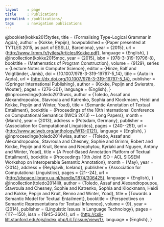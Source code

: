 ```yaml
---
layout    : page
title     : Publications
permalink : /publications/
tags      : navigation publications
---
```



@booklet{kokke2015tytles,
  title        = {Formalising Type-Logical Grammar in Agda},
  author       = {Kokke, Pepijn},
  howpublished = {Paper presented at TYTLES 2015, as part of ESSLLI, Barcelona},
  year         = {2015},
  url          = {http://www.lirmm.fr/tytles/Articles/Kokke.pdf},
  language     = {English},
}
@incollection{kokke2015mpc,
  year         = {2015},
  isbn         = {978-3-319-19796-8},
  booktitle    = {Mathematics of Program Construction},
  volume       = {9129},
  series       = {Lecture Notes in Computer Science},
  editor       = {Hinze, Ralf and Voigtländer, Janis},
  doi          = {10.1007/978-3-319-19797-5_14},
  title        = {Auto in Agda},
  url          = {http://dx.doi.org/10.1007/978-3-319-19797-5_14},
  publisher    = {Springer International Publishing},
  author       = {Kokke, Pepijn and Swierstra, Wouter},
  pages        = {276-301},
  language     = {English},
}
@inproceedings{toledo2013iwcs,
  author       = {Toledo, Assaf and Alexandropoulou, Stavroula and Katrenko, Sophia and Klockmann, Heidi and Kokke, Pepijn and Winter, Yoad},
  title        = {Semantic Annotation of Textual Entailment},
  booktitle    = {Proceedings of the 10th International Conference on Computational Semantics (IWCS 2013) -- Long Papers},
  month        = {March},
  year         = {2013},
  address      = {Potsdam, Germany},
  publisher    = {Association for Computational Linguistics},
  pages        = {240--251},
  url          = {http://www.aclweb.org/anthology/W13-0121},
  language     = {English},
}
@inproceedings{toledo2014wisa,
  author       = {Toledo, Assaf and Alexandropoulou, Stavroula and Chesney, Sophie and Grimm, Robert and Kokke, Pepijn and Kruit, Benno and Neophytou, Kyriaki and Nguyen, Antony and Winter, Yoad},
  title        = {A Proof-Based Annotation Platform of Textual Entailment},
  booktitle    = {Proceedings 10th Joint ISO - ACL SIGSEM Workshop on Interoperable Semantic Annotation},
  month        = {May},
  year         = {2014},
  address      = {Reykjavik, Iceland},
  publisher    = {Association for Computational Linguistics},
  pages        = {21--24},
  url          = {http://dspace.library.uu.nl/handle/1874/306425},
  language     = {English},
}
@incollection{toledo2014lilt,
  author       = {Toledo, Assaf and Alexandropoupou, Stavroula and Chesney, Sophie and Katrenko, Sophia and Klockmann, Heidi and Kokke, Pepijn and Kruit, Benno and Winter, Yoad},
  title        = {Towards a Semantic Model for Textual Entailment},
  booktitle    = {Perspectives on Semantic Representations for Textual Inference},
  volume       = {9},
  year         = {2014},
  publisher    = {Linguistic Issues in Language Technology},
  pages        = {117--150},
  issn         = {1945-3604},
  url          = {http://csli-lilt.stanford.edu/ojs/index.php/LiLT/issue/view/1},
  language     = {English},
}
